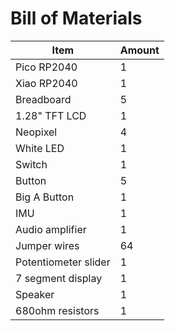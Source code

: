 # Bill of Materials
| Item                 | Amount |
|----------------------|--------|
| Pico RP2040          | 1      |
| Xiao RP2040          | 1      |
| Breadboard           | 5      |
| 1.28" TFT LCD        | 1      |
| Neopixel             | 4      |
| White LED            | 1      |
| Switch               | 1      |
| Button               | 5      |
| Big A Button         | 1      |
| IMU                  | 1      |
| Audio amplifier      | 1      |
| Jumper wires         | 64     |
| Potentiometer slider | 1      |
| 7 segment display    | 1      |
| Speaker              | 1      |
| 680ohm resistors     | 1      |